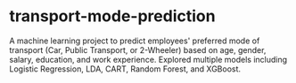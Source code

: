 # transport-mode-prediction
A machine learning project to predict employees' preferred mode of transport (Car, Public Transport, or 2-Wheeler) based on age, gender, salary, education, and work experience. Explored multiple models including Logistic Regression, LDA, CART, Random Forest, and XGBoost.
